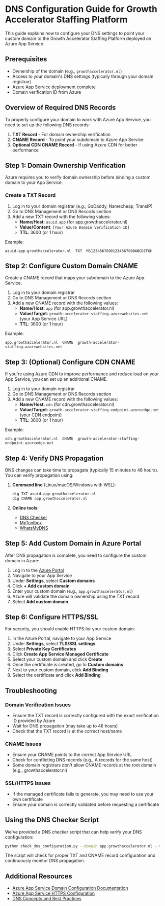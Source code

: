 # DNS Configuration Guide for Growth Accelerator Staffing Platform

This guide explains how to configure your DNS settings to point your custom domain to the Growth Accelerator Staffing Platform deployed on Azure App Service.

## Prerequisites

- Ownership of the domain (e.g., `growthaccelerator.nl`)
- Access to your domain's DNS settings (typically through your domain registrar)
- Azure App Service deployment complete
- Domain verification ID from Azure

## Overview of Required DNS Records

To properly configure your domain to work with Azure App Service, you need to set up the following DNS records:

1. **TXT Record** - For domain ownership verification
2. **CNAME Record** - To point your subdomain to Azure App Service
3. **Optional CDN CNAME Record** - If using Azure CDN for better performance

## Step 1: Domain Ownership Verification

Azure requires you to verify domain ownership before binding a custom domain to your App Service.

### Create a TXT Record

1. Log in to your domain registrar (e.g., GoDaddy, Namecheap, TransIP)
2. Go to DNS Management or DNS Records section
3. Add a new TXT record with the following values:
   - **Name/Host**: `asuid.app` (for app.growthaccelerator.nl)
   - **Value/Content**: `[Your Azure Domain Verification ID]`
   - **TTL**: 3600 (or 1 hour)

Example:
```
asuid.app.growthaccelerator.nl  TXT  MS12345678901234567890ABCDEFGH
```

## Step 2: Configure Custom Domain CNAME

Create a CNAME record that maps your subdomain to the Azure App Service.

1. Log in to your domain registrar
2. Go to DNS Management or DNS Records section
3. Add a new CNAME record with the following values:
   - **Name/Host**: `app` (for app.growthaccelerator.nl)
   - **Value/Target**: `growth-accelerator-staffing.azurewebsites.net` (your App Service URL)
   - **TTL**: 3600 (or 1 hour)

Example:
```
app.growthaccelerator.nl  CNAME  growth-accelerator-staffing.azurewebsites.net
```

## Step 3: (Optional) Configure CDN CNAME

If you're using Azure CDN to improve performance and reduce load on your App Service, you can set up an additional CNAME.

1. Log in to your domain registrar
2. Go to DNS Management or DNS Records section
3. Add a new CNAME record with the following values:
   - **Name/Host**: `cdn` (for cdn.growthaccelerator.nl)
   - **Value/Target**: `growth-accelerator-staffing-endpoint.azureedge.net` (your CDN endpoint)
   - **TTL**: 3600 (or 1 hour)

Example:
```
cdn.growthaccelerator.nl  CNAME  growth-accelerator-staffing-endpoint.azureedge.net
```

## Step 4: Verify DNS Propagation

DNS changes can take time to propagate (typically 15 minutes to 48 hours). You can verify propagation using:

1. **Command line** (Linux/macOS/Windows with WSL):
   ```bash
   dig TXT asuid.app.growthaccelerator.nl
   dig CNAME app.growthaccelerator.nl
   ```

2. **Online tools**:
   - [DNS Checker](https://dnschecker.org)
   - [MxToolbox](https://mxtoolbox.com/DNSLookup.aspx)
   - [WhatsMyDNS](https://whatsmydns.net)

## Step 5: Add Custom Domain in Azure Portal

After DNS propagation is complete, you need to configure the custom domain in Azure:

1. Log in to the [Azure Portal](https://portal.azure.com)
2. Navigate to your App Service
3. Under **Settings**, select **Custom domains**
4. Click **+ Add custom domain**
5. Enter your custom domain (e.g., `app.growthaccelerator.nl`)
6. Azure will validate the domain ownership using the TXT record
7. Select **Add custom domain**

## Step 6: Configure HTTPS/SSL

For security, you should enable HTTPS for your custom domain:

1. In the Azure Portal, navigate to your App Service
2. Under **Settings**, select **TLS/SSL settings**
3. Select **Private Key Certificates**
4. Click **Create App Service Managed Certificate**
5. Select your custom domain and click **Create**
6. Once the certificate is created, go to **Custom domains**
7. Next to your custom domain, click **Add Binding**
8. Select the certificate and click **Add Binding**

## Troubleshooting

### Domain Verification Issues

- Ensure the TXT record is correctly configured with the exact verification ID provided by Azure
- Wait for DNS propagation (may take up to 48 hours)
- Check that the TXT record is at the correct host/name

### CNAME Issues

- Ensure your CNAME points to the correct App Service URL
- Check for conflicting DNS records (e.g., A records for the same host)
- Some domain registrars don't allow CNAME records at the root domain (e.g., growthaccelerator.nl)

### SSL/HTTPS Issues

- If the managed certificate fails to generate, you may need to use your own certificate
- Ensure your domain is correctly validated before requesting a certificate

## Using the DNS Checker Script

We've provided a DNS checker script that can help verify your DNS configuration:

```bash
python check_dns_configuration.py --domain app.growthaccelerator.nl --verification-id YOUR_VERIFICATION_ID
```

The script will check for proper TXT and CNAME record configuration and continuously monitor DNS propagation.

## Additional Resources

- [Azure App Service Domain Configuration Documentation](https://docs.microsoft.com/en-us/azure/app-service/app-service-web-tutorial-custom-domain)
- [Azure App Service HTTPS Configuration](https://docs.microsoft.com/en-us/azure/app-service/configure-ssl-bindings)
- [DNS Concepts and Best Practices](https://docs.microsoft.com/en-us/azure/dns/dns-operations-recordsets-portal)